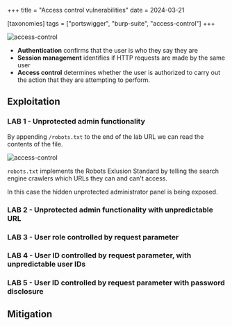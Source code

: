 +++
title = "Access control vulnerabilities"
date = 2024-03-21

[taxonomies]
tags = ["portswigger", "burp-suite", "access-control"]
+++


![access-control](/pictures/access-control.svg)


<!-- Access control is the application of constraints on who or what is -->
<!-- authorized to perform actions or access resources. -->
<!-- In the context of web applications, access control is dependent on -->
<!-- authentication and session management: -->

- **Authentication** confirms that the user is who they say they are
- **Session management** identifies if HTTP requests are made by the same user
- **Access control** determines whether the user is authorized to carry
out the action that they are attempting to perform.

<!-- Design and management of access controls is a complex and dynamic -->
<!-- problem that applies business, organizational, -->
<!-- and legal constraints to a technical implementation. -->


<!-- more -->


## Exploitation

### LAB 1 - Unprotected admin functionality

By appending `/robots.txt` to the end of the lab URL we can read the
contents of the file.

![access-control](/pictures/access-control-robots.png)

`robots.txt` implements the Robots Exlusion Standard by telling the
search engine crawlers which URLs they can and can't access.

In this case the hidden unprotected administrator panel is being exposed.

### LAB 2 - Unprotected admin functionality with unpredictable URL

### LAB 3 - User role controlled by request parameter

### LAB 4 - User ID controlled by request parameter, with unpredictable user IDs

### LAB 5 - User ID controlled by request parameter with password disclosure

## Mitigation


